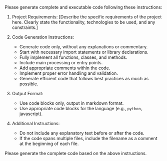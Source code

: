 Please generate complete and executable code following these instructions:

1. Project Requirements:
   [Describe the specific requirements of the project here. Clearly state the functionality, technologies to be used, and any constraints.]

2. Code Generation Instructions:
   - Generate code only, without any explanations or commentary.
   - Start with necessary import statements or library declarations.
   - Fully implement all functions, classes, and methods.
   - Include main processing or entry points.
   - Add appropriate comments within the code.
   - Implement proper error handling and validation.
   - Generate efficient code that follows best practices as much as possible.

3. Output Format:
   - Use code blocks only, output in markdown format.
   - Use appropriate code blocks for the language (e.g., ```python, ```javascript).

4. Additional Instructions:
   - Do not include any explanatory text before or after the code.
   - If the code spans multiple files, include the filename as a comment at the beginning of each file.

Please generate the complete code based on the above instructions.
